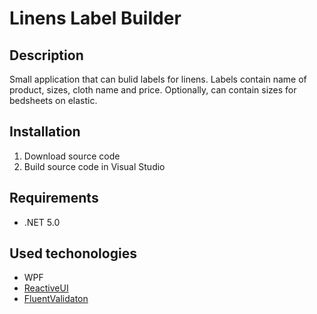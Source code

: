 # Linens Label Builder

## Description
Small application that can bulid labels for linens. Labels contain name of product, sizes, cloth name and price. Optionally, can contain sizes for bedsheets on elastic.

## Installation
 1. Download source code
 2. Build source code in Visual Studio
 
## Requirements
  * .NET 5.0
  
## Used techonologies
  * WPF
  * [ReactiveUI](https://www.reactiveui.net/)
  * [FluentValidaton](https://fluentvalidation.net/)
